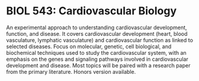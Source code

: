 # BIOL 543: Cardiovascular Biology

An experimental approach to understanding cardiovascular development, function, and disease. It covers cardiovascular development (heart, blood vasculature, lymphatic vasculature) and cardiovascular function as linked to selected diseases. Focus on molecular, genetic, cell biological, and biochemical techniques used to study the cardiovascular system, with an emphasis on the genes and signaling pathways involved in cardiovascular development and disease. Most topics will be paired with a research paper from the primary literature. Honors version available.